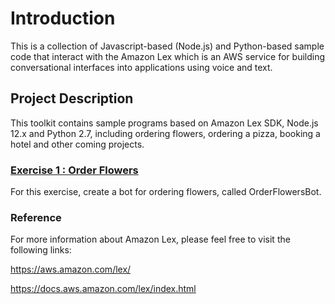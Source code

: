 # **Introduction**
This is a collection of Javascript-based (Node.js) and Python-based sample code that interact with the Amazon Lex which is an AWS service for building conversational interfaces into applications using voice and text.

##  Project Description
This toolkit contains sample programs based on Amazon Lex SDK, Node.js 12.x and Python 2.7, including ordering flowers, ordering a pizza, booking a hotel and other coming projects.

### [Exercise 1 : Order Flowers](ex1-step1.md)
For this exercise, create a bot for ordering flowers, called OrderFlowersBot\.

### Reference
For more information about Amazon Lex, please feel free to visit the following links:

https://aws.amazon.com/lex/

https://docs.aws.amazon.com/lex/index.html
